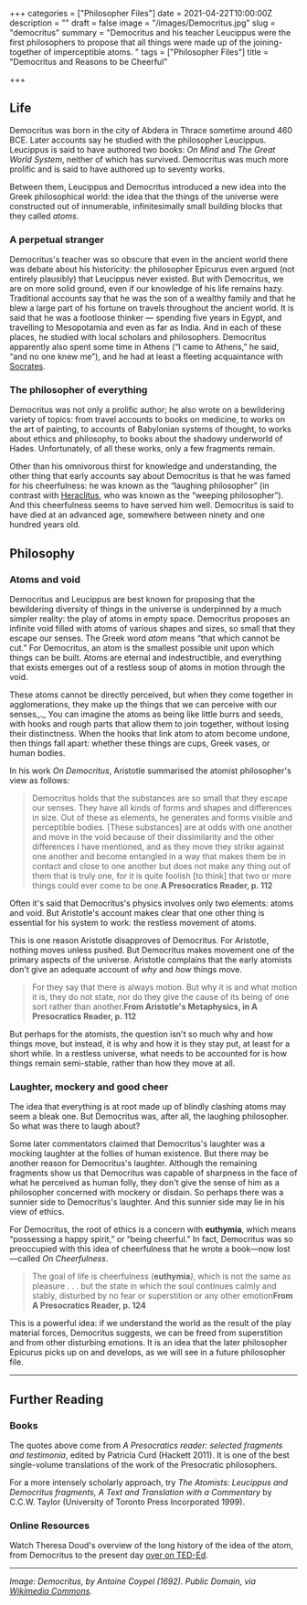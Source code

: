 +++
categories = ["Philosopher Files"]
date = 2021-04-22T10:00:00Z
description = ""
draft = false
image = "/images/Democritus.jpg"
slug = "democritus"
summary = "Democritus and his teacher Leucippus were the first philosophers to propose that all things were made up of the joining-together of imperceptible atoms. "
tags = ["Philosopher Files"]
title = "Democritus and Reasons to be Cheerful"

+++


## **Life**

Democritus was born in the city of Abdera in Thrace sometime around 460 BCE. Later accounts say he studied with the philosopher Leucippus. Leucippus is said to have authored two books: _On Mind_ and _The Great World System_, neither of which has survived. Democritus was much more prolific and is said to have authored up to seventy works.

Between them, Leucippus and Democritus introduced a new idea into the Greek philosophical world: the idea that the things of the universe were constructed out of innumerable, infinitesimally small building blocks that they called _atoms_.

### **A perpetual stranger**

Democritus's teacher was so obscure that even in the ancient world there was debate about his historicity: the philosopher Epicurus even argued (not entirely plausibly) that Leucippus never existed. But with Democritus, we are on more solid ground, even if our knowledge of his life remains hazy. Traditional accounts say that he was the son of a wealthy family and that he blew a large part of his fortune on travels throughout the ancient world. It is said that he was a footloose thinker — spending five years in Egypt, and travelling to Mesopotamia and even as far as India. And in each of these places, he studied with local scholars and philosophers. Democritus apparently also spent some time in Athens (“I came to Athens,” he said, “and no one knew me”), and he had at least a fleeting acquaintance with [Socrates](/socrates).

### The philosopher of everything

Democritus was not only a prolific author; he also wrote on a bewildering variety of topics: from travel accounts to books on medicine, to works on the art of painting, to accounts of Babylonian systems of thought, to works about ethics and philosophy, to books about the shadowy underworld of Hades. Unfortunately, of all these works, only a few fragments remain.

Other than his omnivorous thirst for knowledge and understanding, the other thing that early accounts say about Democritus is that he was famed for his cheerfulness: he was known as the “laughing philosopher” (in contrast with [Heraclitus](/heraclitus), who was known as the “weeping philosopher”). And this cheerfulness seems to have served him well. Democritus is said to have died at an advanced age, somewhere between ninety and one hundred years old.

## **Philosophy**

### **Atoms and void**

Democritus and Leucippus are best known for proposing that the bewildering diversity of things in the universe is underpinned by a much simpler reality: the play of atoms in empty space. Democritus proposes an infinite void filled with atoms of various shapes and sizes, so small that they escape our senses. The Greek word _atom_ means “that which cannot be cut.” For Democritus, an atom is the smallest possible unit upon which things can be built. Atoms are eternal and indestructible, and everything that exists emerges out of a restless soup of atoms in motion through the void.

These atoms cannot be directly perceived, but when they come together in agglomerations, they make up the things that we can perceive with our senses_._ You can imagine the atoms as being like little burrs and seeds, with hooks and rough parts that allow them to join together, without losing their distinctness. When the hooks that link atom to atom become undone, then things fall apart: whether these things are cups, Greek vases, or human bodies.

In his work _On Democritus_, Aristotle summarised the atomist philosopher's view as follows:

> Democritus holds that the substances are so small that they escape our senses. They have all kinds of forms and shapes and differences in size. Out of these as elements, he generates and forms visible and perceptible bodies. [These substances] are at odds with one another and move in the void because of their dissimilarity and the other differences I have mentioned, and as they move they strike against one another and become entangled in a way that makes them be in contact and close to one another but does not make any thing out of them that is truly one, for it is quite foolish [to think] that two or more things could ever come to be one.**A Presocratics Reader, p. 112**

Often it's said that Democritus's physics involves only two elements: atoms and void. But Aristotle's account makes clear that one other thing is essential for his system to work: the restless movement of atoms.

This is one reason Aristotle disapproves of Democritus. For Aristotle, nothing moves unless pushed. But Democritus makes movement one of the primary aspects of the universe. Aristotle complains that the early atomists don't give an adequate account of _why_ and _how_ things move.

> For they say that there is always motion. But why it is and what motion it is, they do not state, nor do they give the cause of its being of one sort rather than another.**From Aristotle's Metaphysics, in A Presocratics Reader, p. 112**

But perhaps for the atomists, the question isn't so much why and how things move, but instead, it is why and how it is they stay put, at least for a short while. In a restless universe, what needs to be accounted for is how things remain semi-stable, rather than how they move at all.

### **Laughter, mockery and good cheer**

The idea that everything is at root made up of blindly clashing atoms may seem a bleak one. But Democritus was, after all, the laughing philosopher. So what was there to laugh about?

Some later commentators  claimed that Democritus's laughter was a mocking laughter at the follies of human existence. But there may be another reason for Democritus's laughter. Although the remaining fragments show us that Democritus was capable of sharpness in the face of what he perceived as human folly, they don't give the sense of him as a philosopher concerned with mockery or disdain. So perhaps there was a sunnier side to Democritus's laughter. And this sunnier side may lie in his view of ethics.

For Democritus, the root of ethics is a concern with __euthymia__, which means “possessing a happy spirit,” or “being cheerful.” In fact, Democritus was so preoccupied with this idea of cheerfulness that he wrote a book—now lost—called _On Cheerfulness_.

> The goal of life is cheerfulness (**euthymia**_)_, which is not the same as pleasure . . . but the state in which the soul continues calmly and stably, disturbed by no fear or superstition or any other emotion**From A Presocratics Reader, p. 124**

This is a powerful idea: if we understand the world as the result of the play material forces, Democritus suggests, we can be freed from superstition and from other disturbing emotions. It is an idea that the later philosopher Epicurus picks up on and develops, as we will see in a future philosopher file.

---

## **Further Reading**

### **Books**

The quotes above come from _A Presocratics reader: selected fragments and testimonia_, edited by Patricia Curd (Hackett 2011). It is one of the best single-volume translations of the work of the Presocratic philosophers.

For a more intensely scholarly approach, try _The Atomists: Leucippus and Democritus fragments, A Text and Translation with a Commentary_ by C.C.W. Taylor (University of Toronto Press Incorporated 1999).

### **Online Resources**

Watch Theresa Doud's  overview of the long history of the idea of the atom, from Democritus to the present day [over on TED-Ed](https://www.youtube.com/watch?v=xazQRcSCRaY).

---

_Image: Democritus, by Antoine Coypel (1692). Public Domain, via [Wikimedia Commons](https://commons.wikimedia.org/wiki/Category:Democritus_-_Antoine_Coypel_(Louvre_MI_1048)#/media/File:Coypel_Democritus.jpg)._



